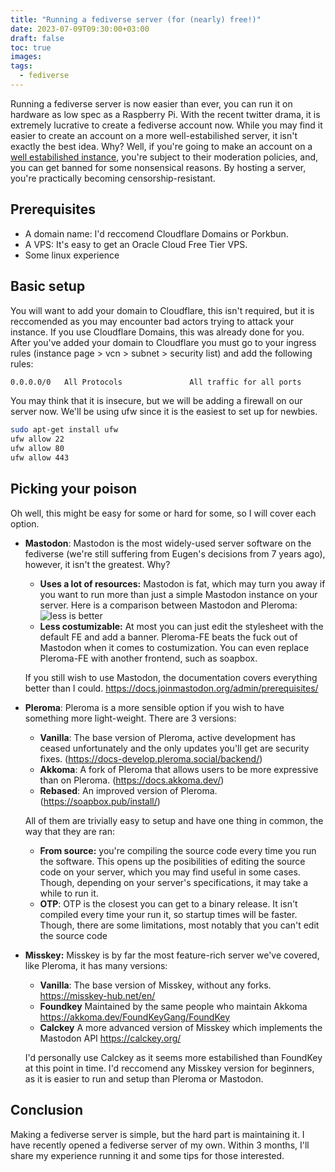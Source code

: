 ```yaml
---
title: "Running a fediverse server (for (nearly) free!)"
date: 2023-07-09T09:30:00+03:00
draft: false
toc: true
images:
tags:
  - fediverse
---
```


Running a fediverse server is now easier than ever, you can run it on hardware as low spec as a Raspberry Pi. With the recent twitter drama, it is extremely lucrative to create a fediverse account now. While you may find it easier to create an account on a more well-estabilished server, it isn't exactly the best idea. Why? Well, if you're going to make an account on a [well estabilished instance](https://joinmastodon.org/servers), you're subject to their moderation policies, and, you can get banned for some nonsensical reasons. By hosting a server, you're practically becoming censorship-resistant.

## Prerequisites
* A domain name: I'd reccomend Cloudflare Domains or Porkbun. 
* A VPS: It's easy to get an Oracle Cloud Free Tier VPS.
* Some linux experience

## Basic setup
You will want to add your domain to Cloudflare, this isn't required, but it is reccomended as you may encounter bad actors trying to attack your instance. If you use Cloudflare Domains, this was already done for you.  
After you've added your domain to Cloudflare you must go to your ingress rules (instance page > vcn > subnet > security list) and add the following rules:
```sh
0.0.0.0/0	All Protocols				All traffic for all ports
```
You may think that it is insecure, but we will be adding a firewall on our server now. We'll be using ufw since it is the easiest to set up for newbies.
```sh
sudo apt-get install ufw
ufw allow 22
ufw allow 80
ufw allow 443
```

## Picking your poison
Oh well, this might be easy for some or hard for some, so I will cover each option.
* **Mastodon**: Mastodon is the most widely-used server software on the fediverse (we're still suffering from Eugen's decisions from 7 years ago), however, it isn't the greatest. Why?
  * **Uses a lot of resources:** Mastodon is fat, which may turn you away if you want to run more than just a simple Mastodon instance on your server. Here is a comparison between Mastodon and Pleroma:
  ![less is better](/pictures/mastodon-to-pleroma-comparison.png)
  * **Less costumizable:** At most you can just edit the stylesheet with the default FE and add a banner. Pleroma-FE beats the fuck out of Mastodon when it comes to costumization. You can even replace Pleroma-FE with another frontend, such as soapbox.

  If you still wish to use Mastodon, the documentation covers everything better than I could. https://docs.joinmastodon.org/admin/prerequisites/
* **Pleroma**: Pleroma is a more sensible option if you wish to have something more light-weight. There are 3 versions:
  * **Vanilla**: The base version of Pleroma, active development has ceased unfortunately and the only updates you'll get are security fixes. (https://docs-develop.pleroma.social/backend/)
  * **Akkoma**: A fork of Pleroma that allows users to be more expressive than on Pleroma. (https://docs.akkoma.dev/)
  * **Rebased**: An improved version of Pleroma. (https://soapbox.pub/install/)


  All of them are trivially easy to setup and have one thing in common, the way that they are ran:
  * **From source:** you're compiling the source code every time you run the software. This opens up the posibilities of editing the source code on your server, which you may find useful in some cases. Though, depending on your server's specifications, it may take a while to run it. 
  * **OTP**: OTP is the closest you can get to a binary release. It isn't compiled every time your run it, so startup times will be faster. Though, there are some limitations, most notably that you can't edit the source code

* **Misskey:** Misskey is by far the most feature-rich server we've covered, like Pleroma, it has many versions:
  * **Vanilla**: The base version of Misskey, without any forks. https://misskey-hub.net/en/
  * **Foundkey** Maintained by the same people who maintain Akkoma https://akkoma.dev/FoundKeyGang/FoundKey
  * **Calckey** A more advanced version of Misskey which implements the Mastodon API https://calckey.org/


  I'd personally use Calckey as it seems more estabilished than FoundKey at this point in time. I'd reccomend any Misskey version for beginners, as it is easier to run and setup than Pleroma or Mastodon.

## Conclusion
Making a fediverse server is simple, but the hard part is maintaining it. I have recently opened a fediverse server of my own. Within 3 months, I'll share my experience running it and some tips for those interested.
